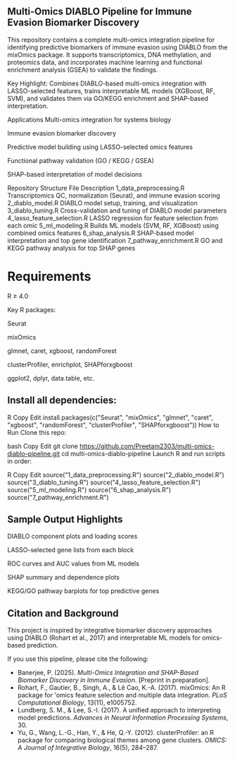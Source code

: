 ## Multi-Omics DIABLO Pipeline for Immune Evasion Biomarker Discovery
This repository contains a complete multi-omics integration pipeline for identifying predictive biomarkers of immune evasion using DIABLO from the mixOmics package. It supports transcriptomics, DNA methylation, and proteomics data, and incorporates machine learning and functional enrichment analysis (GSEA) to validate the findings.

Key Highlight: Combines DIABLO-based multi-omics integration with LASSO-selected features, trains interpretable ML models (XGBoost, RF, SVM), and validates them via GO/KEGG enrichment and SHAP-based interpretation.

Applications
Multi-omics integration for systems biology

Immune evasion biomarker discovery

Predictive model building using LASSO-selected omics features

Functional pathway validation (GO / KEGG / GSEA)

SHAP-based interpretation of model decisions

Repository Structure
File	Description
1_data_preprocessing.R	Transcriptomics QC, normalization (Seurat), and immune evasion scoring
2_diablo_model.R	DIABLO model setup, training, and visualization
3_diablo_tuning.R	Cross-validation and tuning of DIABLO model parameters
4_lasso_feature_selection.R	LASSO regression for feature selection from each omic
5_ml_modeling.R	Builds ML models (SVM, RF, XGBoost) using combined omics features
6_shap_analysis.R	SHAP-based model interpretation and top gene identification
7_pathway_enrichment.R	GO and KEGG pathway analysis for top SHAP genes

# Requirements
R ≥ 4.0

Key R packages:

Seurat

mixOmics

glmnet, caret, xgboost, randomForest

clusterProfiler, enrichplot, SHAPforxgboost

ggplot2, dplyr, data.table, etc.

## Install all dependencies:

R
Copy
Edit
install.packages(c("Seurat", "mixOmics", "glmnet", "caret", "xgboost", "randomForest", "clusterProfiler", "SHAPforxgboost"))
How to Run
Clone this repo:

bash
Copy
Edit
git clone https://github.com/Preetam2303/multi-omics-diablo-pipeline.git
cd multi-omics-diablo-pipeline
Launch R and run scripts in order:

R
Copy
Edit
source("1_data_preprocessing.R")
source("2_diablo_model.R")
source("3_diablo_tuning.R")
source("4_lasso_feature_selection.R")
source("5_ml_modeling.R")
source("6_shap_analysis.R")
source("7_pathway_enrichment.R")
## Sample Output Highlights
DIABLO component plots and loading scores

LASSO-selected gene lists from each block

ROC curves and AUC values from ML models

SHAP summary and dependence plots

KEGG/GO pathway barplots for top predictive genes

## Citation and Background
This project is inspired by integrative biomarker discovery approaches using DIABLO (Rohart et al., 2017) and interpretable ML models for omics-based prediction.

If you use this pipeline, please cite the following:

- Banerjee, P. (2025). *Multi-Omics Integration and SHAP-Based Biomarker Discovery in Immune Evasion*. [Preprint in preparation].
- Rohart, F., Gautier, B., Singh, A., & Lê Cao, K.-A. (2017). mixOmics: An R package for 'omics feature selection and multiple data integration. *PLoS Computational Biology*, 13(11), e1005752.
- Lundberg, S. M., & Lee, S.-I. (2017). A unified approach to interpreting model predictions. *Advances in Neural Information Processing Systems*, 30.
- Yu, G., Wang, L.-G., Han, Y., & He, Q.-Y. (2012). clusterProfiler: an R package for comparing biological themes among gene clusters. *OMICS: A Journal of Integrative Biology*, 16(5), 284–287.

